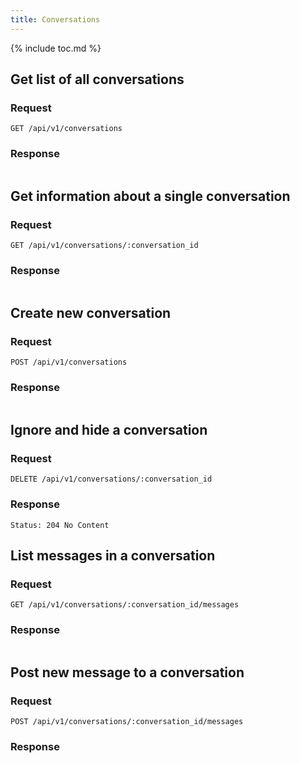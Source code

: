 ```yaml
---
title: Conversations
---
```


{% include toc.md %}

## Get list of all conversations

### Request

~~~
GET /api/v1/conversations
~~~

### Response

~~~json
~~~

## Get information about a single conversation

### Request

~~~
GET /api/v1/conversations/:conversation_id
~~~

### Response

~~~json
~~~

## Create new conversation

### Request

~~~
POST /api/v1/conversations
~~~

### Response

~~~json
~~~

## Ignore and hide a conversation

### Request

~~~
DELETE /api/v1/conversations/:conversation_id
~~~

### Response

~~~
Status: 204 No Content
~~~

## List messages in a conversation

### Request

~~~
GET /api/v1/conversations/:conversation_id/messages
~~~

### Response

~~~json
~~~

## Post new message to a conversation

### Request

~~~
POST /api/v1/conversations/:conversation_id/messages
~~~

### Response

~~~json
~~~
